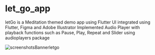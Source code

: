 # let_go_app

 letGo is a Meditation themed demo app using Flutter
 UI integrated using Flutter, Figma and Adobe Illustrator
 Implemented Audio Player with playback functions such as Pause, Play, Repeat and Slider using audioplayers package

![screenshotsBannerletgo](https://user-images.githubusercontent.com/86146554/186866479-37ebb89a-3235-4dfe-98e3-d3f0d879cdad.png)
